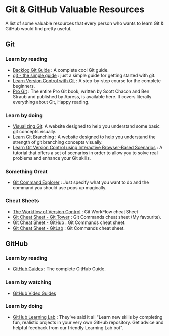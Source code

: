 # Git & GitHub Valuable Resources
A list of some valuable resources that every person who wants to learn Git &amp; GitHub would find pretty useful.

## Git
### Learn by reading
- [Backlog Git Guide](https://backlog.com/git-tutorial) : A complete cool Git guide.
- [git - the simple guide](https://rogerdudler.github.io/git-guide) : just a simple guide for getting started with git.
- [Learn Version Control with Git](https://git-tower.com/learn/git/ebook/en/command-line/introduction) : A step-by-step course for the complete beginners.
- [Pro Git](https://git-scm.com/book/en/v2) : The entire Pro Git book, written by Scott Chacon and Ben Straub and published by Apress, is available here. It covers literally everything about Git, Happy reading.

### Learn by doing
- [Visualizing Git](https://git-school.github.io/visualizing-git): A website designed to help you understand some basic git concepts visually.
- [Learn Git Branching](https://learngitbranching.js.org) : A website designed to help you understand the strength of git branching concepts visually.
- [Learn Git Version Control using Interactive Browser-Based Scenarios](https://katacoda.com/courses/git) : A tutorial that offers a set of scenarios in order to allow you to solve real problems and enhance your Git skills.

### Something Great
- [Git Command Explorer](https://gitexplorer.com) : Just specify what you want to do and the command you should use pops up magically.

### Cheat Sheets
- [The Workflow of Version Control](https://git-tower.com/learn/cheat-sheets/vcs-workflow) : Git WorkFlow cheat Sheet
- [Git Cheat Sheet - Git Tower](https://git-tower.com/learn/cheat-sheets/git) : Git Commands cheat sheet (My favourite).
- [Git Cheat Sheet - GitHub](https://education.github.com/git-cheat-sheet-education.pdf) : Git Commands cheat sheet.
- [Git Cheat Sheet - GitLab](https://about.gitlab.com/images/press/git-cheat-sheet.pdf) : Git Commands cheat sheet.

## GitHub

### Learn by reading
- [GitHub Guides](https://guides.github.com) : The complete GitHub Guide.

### Learn by watching
- [GitHub Video Guides](https://youtube.com/githubguides)

### Learn by doing
- [GitHub Learning Lab](https://lab.github.com) : They've said it all "Learn new skills by completing fun, realistic projects in your very own GitHub repository. Get advice and helpful feedback from our friendly Learning Lab bot".





